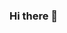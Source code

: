 ### Hi there 👋

<!--
**lacie-life/lacie-life** is a ✨ _special_ ✨ repository because its `README.md` (this file) appears on your GitHub profile.

![](https://github.com/lacie-life/github-stats/blob/master/generated/languages.svg)

Here are some ideas to get you started:

- 🔭 I’m currently working on ...
- 🌱 I’m currently learning ...
- 👯 I’m looking to collaborate on ...
- 🤔 I’m looking for help with ...
- 💬 Ask me about ...
- 📫 How to reach me: ...
- 😄 Pronouns: ...
- ⚡ Fun fact: ...
-->
